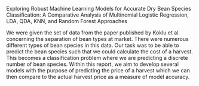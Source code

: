 Exploring Robust Machine Learning Models for Accurate Dry Bean Species Classification: A Comparative Analysis of Multinomial Logistic Regression, LDA, QDA, KNN, and Random Forest Approaches

We were given the set of data from the paper published by Koklu et al. concerning the separation of bean types at market. There were numerous different types of bean species in this data. Our task was to be able to predict the bean species such that we could calculate the cost of a harvest. This becomes a classification problem where we are predicting a discrete number of bean species. Within this report, we aim to develop several models with the purpose of predicting the price of a harvest which we can then compare to the actual harvest price as a measure of model accuracy. 
